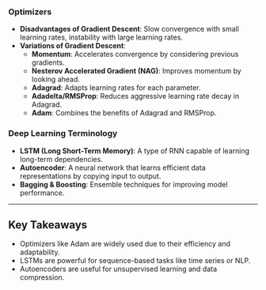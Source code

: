 ### Optimizers
- **Disadvantages of Gradient Descent**: Slow convergence with small learning rates, instability with large learning rates.
- **Variations of Gradient Descent**:
  - **Momentum**: Accelerates convergence by considering previous gradients.
  - **Nesterov Accelerated Gradient (NAG)**: Improves momentum by looking ahead.
  - **Adagrad**: Adapts learning rates for each parameter.
  - **Adadelta/RMSProp**: Reduces aggressive learning rate decay in Adagrad.
  - **Adam**: Combines the benefits of Adagrad and RMSProp.

### Deep Learning Terminology
- **LSTM (Long Short-Term Memory)**: A type of RNN capable of learning long-term dependencies.
- **Autoencoder**: A neural network that learns efficient data representations by copying input to output.
- **Bagging & Boosting**: Ensemble techniques for improving model performance.

---

## Key Takeaways
- Optimizers like Adam are widely used due to their efficiency and adaptability.
- LSTMs are powerful for sequence-based tasks like time series or NLP.
- Autoencoders are useful for unsupervised learning and data compression.
